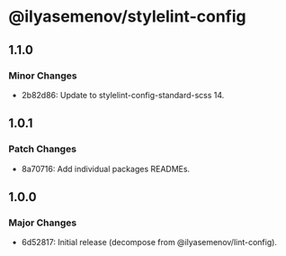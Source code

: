 # @ilyasemenov/stylelint-config

## 1.1.0

### Minor Changes

- 2b82d86: Update to stylelint-config-standard-scss 14.

## 1.0.1

### Patch Changes

- 8a70716: Add individual packages READMEs.

## 1.0.0

### Major Changes

- 6d52817: Initial release (decompose from @ilyasemenov/lint-config).
